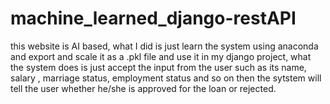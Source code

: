 # machine_learned_django-restAPI
this website is AI based, what I did is just learn the system using anaconda and export and scale it as a .pkl file and use it in my django project, what the system does is just accept the input from the user such as its name, salary , marriage status, employment status and so on then the sytstem will tell the user whether he/she is approved for the loan or rejected.
